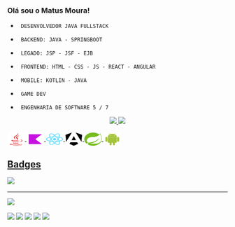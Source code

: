 ### Olá sou o Matus Moura!

  -      DESENVOLVEDOR JAVA FULLSTACK 
  -      BACKEND: JAVA - SPRINGBOOT
  -      LEGADO: JSP - JSF - EJB
  -      FRONTEND: HTML - CSS - JS - REACT - ANGULAR
  -      MOBILE: KOTLIN - JAVA
  -      GAME DEV
  -      ENGENHARIA DE SOFTWARE 5 / 7
     
<div align="center">
  <a href="https://github.com/MatusMoura2">
  <img height="130em" src="https://github-readme-stats.vercel.app/api?username=MatusMoura2&show_icons=true&theme=dracula&include_all_commits=true&count_private=true"/>
  <img height="120em" src="https://github-readme-stats.vercel.app/api/top-langs/?username=MatusMoura2&layout=compact&langs_count=7&theme=dracula"/>
</div>
 <div style="display: inline_block"><br>
  <img align="center" alt="Rafa-Js" height="30" width="40" src="https://raw.githubusercontent.com/devicons/devicon/master/icons/java/java-plain.svg">
  <img align="center" alt="Rafa-Ts" height="30" width="40" src="https://raw.githubusercontent.com/devicons/devicon/master/icons/kotlin/kotlin-plain.svg">
  <img align="center" alt="Rafa-HTML" height="30" width="40" src="https://raw.githubusercontent.com/devicons/devicon/master/icons/react/react-original.svg">
  <img align="center" alt="Rafa-Ts" height="30" width="40" src="https://raw.githubusercontent.com/devicons/devicon/master/icons/angular/angular-plain.svg">
  <img align="center" alt="Rafa-HTML" height="30" width="40" src="https://raw.githubusercontent.com/devicons/devicon/master/icons/spring/spring-original.svg">
  <img align="center" alt="Rafa-Ts" height="30" width="40" src="https://raw.githubusercontent.com/devicons/devicon/master/icons/android/android-plain.svg">

</div>

## Badges
![](https://github-profile-trophy.vercel.app/?username=MatusMoura2&theme=dracula&no-frame=false&no-bg=false&margin-w=4)

---
[![](https://visitcount.itsvg.in/api?id=MatusMoura2&icon=0&color=0)](https://visitcount.itsvg.in)
  
 <div>
  <a href="https://www.instagram.com/matusbarretomoura/" target="_blank"><img src="https://img.shields.io/badge/-Instagram-%23E4405F?style=for-the-badge&logo=instagram&logoColor=white" target="_blank"></a>
 <a href="https://www.instagram.com/furiosnerd_gamestudio/" target="_blank"><img src="https://img.shields.io/badge/-Instagram-%23E4405F?style=for-the-badge&logo=instagram&logoColor=white" target="_blank"></a>
 <a href="https://discord.gg/Mwmg96FC" target="_blank"><img src="https://img.shields.io/badge/Discord-7289DA?style=for-the-badge&logo=discord&logoColor=white" target="_blank"></a> 
 <a href="https://www.linkedin.com/in/matus-moura/" target="_blank"><img src="https://img.shields.io/badge/-LinkedIn-%230077B5?style=for-the-badge&logo=linkedin&logoColor=white" target="_blank"></a> 
 <a href="https://wa.me/5561992781976" target="_blank"><img src="https://img.shields.io/badge/WhatsApp-25D366?style=for-the-badge&logo=whatsapp&logoColor=white"></a>
    
  <div>

    
    
